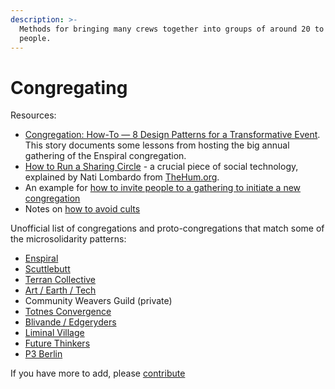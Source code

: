 ```yaml
---
description: >-
  Methods for bringing many crews together into groups of around 20 to 200
  people.
---
```


# Congregating

Resources:

* [Congregation: How-To — 8 Design Patterns for a Transformative Event](https://medium.com/the-tuning-fork/congregation-how-to-ffe35c65d70). This story documents some lessons from hosting the big annual gathering of the Enspiral congregation.
* [How to Run a Sharing Circle](https://docs.google.com/document/d/1d9RvLcremejPWHfLExOr4O7yEtT51R4x_xYYRmvq2rc/edit?usp=sharing) - a crucial piece of social technology, explained by Nati Lombardo from [TheHum.org](http://TheHum.org).
* An example for [how to invite people to a gathering to initiate a new congregation](gathering-invite.md)
* Notes on [how to avoid cults](cults.md)

Unofficial list of congregations and proto-congregations that match some of the microsolidarity patterns:

* [Enspiral](http://enspiral.com)
* [Scuttlebutt](http://scuttlebutt.nz)
* [Terran Collective](https://www.terran.io/)
* [Art / Earth / Tech](http://artearthtech.com/)
* Community Weavers Guild (private)
* [Totnes Convergence](https://autopia.co/a/totnes-convergence/apply)
* [Blivande / Edgeryders](https://edgeryders.eu/t/a-template-for-microsolidarity/9277)
* [Liminal Village](http://liminalvillage.com/)
* [Future Thinkers](https://futurethinkers.org/)
* [P3 Berlin](https://www.eventbrite.com/e/p3-berlin-march-2020-tickets-83713773149)

If you have more to add, please [contribute](http://microsolidarity.cc/contributing)
